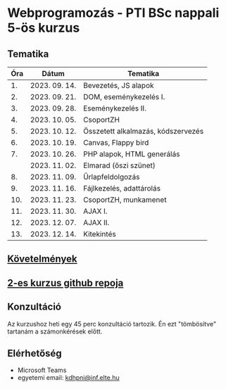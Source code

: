 # Webprogramozás - PTI BSc nappali 5-ös kurzus

## Tematika

| Óra | Dátum       | Tematika                  |
|-----|-------------|---------------------------|
|1.   |2023. 09. 14.|Bevezetés, JS alapok       |
|2.   |2023. 09. 21.|DOM, eseménykezelés I.     |
|3.   |2023. 09. 28.|Eseménykezelés II.         |
|4.   |2023. 10. 05.|CsoportZH    |
|5.   |2023. 10. 12.|Összetett alkalmazás, kódszervezés       |
|6.   |2023. 10. 19.|Canvas, Flappy bird                |
|7.   |2023. 10. 26.|PHP alapok, HTML generálás |
|     |2023. 11. 02.|Elmarad (őszi szünet)      |
|8.   |2023. 11. 09.|Űrlapfeldolgozás           |
|9.   |2023. 11. 16.|Fájlkezelés, adattárolás   |
|10.  |2023. 11. 23.|CsoportZH, munkamenet      |
|11.  |2023. 11. 30.|AJAX I.|
|12.  |2023. 12. 07.|AJAX II.                      |
|13.  |2023. 12. 14.|Kitekintés                 |

## [Követelmények](https://canvas.elte.hu/courses/38953/pages/kovetelmenyek?module_item_id=546551)

## [2-es kurzus github repoja](https://github.com/Valentinusz/webprog-2023-24-1-2)

## Konzultáció
Az kurzushoz heti egy 45 perc konzultáció tartozik. Én ezt "tömbösítve" tartanám a számonkérések előtt.

## Elérhetőség
- Microsoft Teams
- egyetemi email: kdhpni@inf.elte.hu

